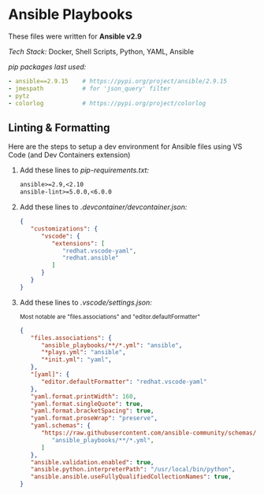 # Ansible Playbooks

These files were written for **Ansible v2.9**

_Tech Stack:_ Docker, Shell Scripts, Python, YAML, Ansible

_pip packages last used:_

   ```yaml
   - ansible==2.9.15    # https://pypi.org/project/ansible/2.9.15
   - jmespath           # for 'json_query' filter
   - pytz
   - colorlog           # https://pypi.org/project/colorlog
   ```

## Linting & Formatting

Here are the steps to setup a dev environment for Ansible files using VS Code (and Dev Containers extension)

1. Add these lines to _pip-requirements.txt:_

   ```txt
   ansible>=2.9,<2.10
   ansible-lint>=5.0.0,<6.0.0
   ```

2. Add these lines to _.devcontainer/devcontainer.json:_

   ```json
   {
      "customizations": {
         "vscode": {
            "extensions": [
               "redhat.vscode-yaml",
               "redhat.ansible"
            ]
         }
      }
   }
   ```

3. Add these lines to _.vscode/settings.json:_

   <sup>Most notable are "files.associations" and "editor.defaultFormatter"</sup>

   ```json
   {
      "files.associations": {
         "ansible_playbooks/**/*.yml": "ansible",
         "*plays.yml": "ansible",
         "*init.yml": "yaml",
      },
      "[yaml]": {
         "editor.defaultFormatter": "redhat.vscode-yaml"
      },
      "yaml.format.printWidth": 160,
      "yaml.format.singleQuote": true,
      "yaml.format.bracketSpacing": true,
      "yaml.format.proseWrap": "preserve",
      "yaml.schemas": {
         "https://raw.githubusercontent.com/ansible-community/schemas/main/f/ansible.json": [
            "ansible_playbooks/**/*.yml",
         ]
      },
      "ansible.validation.enabled": true,
      "ansible.python.interpreterPath": "/usr/local/bin/python",
      "ansible.ansible.useFullyQualifiedCollectionNames": true,
   }
   ```
